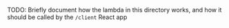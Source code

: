 TODO: Briefly document how the lambda in this directory works, and how it should be called by the `/client` React app